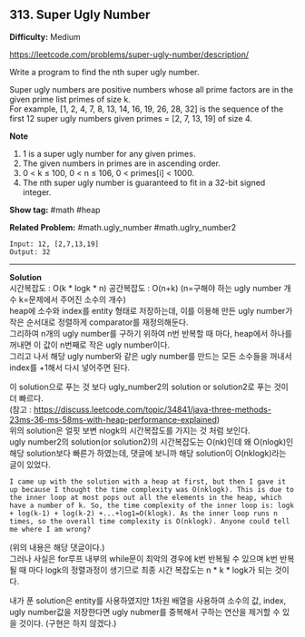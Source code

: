 ## 313. Super Ugly Number

**Difficulty:** Medium

https://leetcode.com/problems/super-ugly-number/description/

Write a program to find the nth super ugly number. <br/>

Super ugly numbers are positive numbers whose all prime factors are in the given prime list primes of size k. <br/>
For example, [1, 2, 4, 7, 8, 13, 14, 16, 19, 26, 28, 32] is the sequence of the first 12 super ugly numbers given primes = [2, 7, 13, 19] of size 4. <br/>

**Note** <br/>
1. 1 is a super ugly number for any given primes.
2. The given numbers in primes are in ascending order.
3. 0 < k ≤ 100, 0 < n ≤ 106, 0 < primes[i] < 1000.
4. The nth super ugly number is guaranteed to fit in a 32-bit signed integer.

**Show tag:** \#math \#heap

**Related Problem:** \#math.ugly\_number \#math.uglry\_number2

```
Input: 12, [2,7,13,19]
Output: 32
```

-------------------------------------------

**Solution** <br/>
시간복잡도 : O(k \* logk \* n) 공간복잡도 : O(n+k) (n=구해야 하는 ugly number 개수 k=문제에서 주어진 소수의 개수) <br/>
heap에 소수와 index를 entity 형태로 저장하는데, 이를 이용해 만든 ugly number가 작은 순서대로 정렬하게 comparator를 재정의해둔다. <br/>
그리하여 n개의 ugly number를 구하기 위하여 n번 반복할 때 마다, heap에서 하나를 꺼내면 이 값이 n번째로 작은 ugly number이다. <br/>
그리고 나서 해당 ugly number와 같은 ugly number를 만드는 모든 소수들을 꺼내서 index를 +1해서 다시 넣어주면 된다.

이 solution으로 푸는 것 보다 ugly\_number2의 solution or solution2로 푸는 것이 더 빠르다. <br/>
(참고 : https://discuss.leetcode.com/topic/34841/java-three-methods-23ms-36-ms-58ms-with-heap-performance-explained) <br/>
위의 solution은 얼핏 보변 nlogk의 시간복잡도를 가지는 것 처럼 보인다. <br/>
ugly number2의 solution(or solution2)의 시간복잡도는 O(nk)인데 왜 O(nlogk)인 해당 solution보다 빠른가 하였는데, 댓글에 보니까 해당 solution이 O(nklogk)라는 글이 있었다. <br/>

```
I came up with the solution with a heap at first, but then I gave it up because I thought the time complexity was O(nklogk). This is due to the inner loop at most pops out all the elements in the heap, which have a number of k. So, the time complexity of the inner loop is: logk + log(k-1) + log(k-2) +...+log1=O(klogk). As the inner loop runs n times, so the overall time complexity is O(nklogk). Anyone could tell me where I am wrong?
```

(위의 내용은 해당 댓글이다.) <br/>
그러나 사실은 for루프 내부의 while문이 최악의 경우에 k번 반복될 수 있으며 k번 반복될 때 마다 logk의 정렬과정이 생기므로 최종 시간 복잡도는 n \* k \* logk가 되는 것이다. <br/>

내가 푼 solution은 entity를 사용하였지만 1차원 배열을 사용하여 소수의 값, index, ugly number값을 저장한다면 ugly nubmer를 중복해서 구하는 연산을 제거할 수 있을 것이다. (구현은 하지 않겠다.)